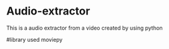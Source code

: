 # Audio-extractor


This is a audio extractor from a video created by using python


#library used
moviepy
